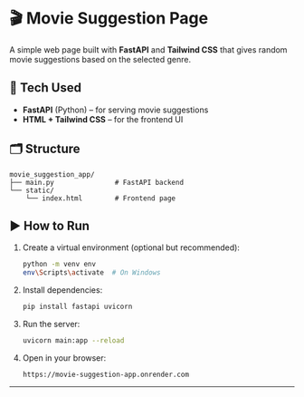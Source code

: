# 🎬 Movie Suggestion Page

A simple web page built with **FastAPI** and **Tailwind CSS** that gives random movie suggestions based on the selected genre.

## 🔧 Tech Used

- **FastAPI** (Python) – for serving movie suggestions
- **HTML + Tailwind CSS** – for the frontend UI

## 🗂️ Structure

```
movie_suggestion_app/
├── main.py               # FastAPI backend
└── static/
    └── index.html        # Frontend page
```

## ▶️ How to Run

1. Create a virtual environment (optional but recommended):
   ```bash
   python -m venv env
   env\Scripts\activate  # On Windows
   ```

2. Install dependencies:
   ```bash
   pip install fastapi uvicorn
   ```

3. Run the server:
   ```bash
   uvicorn main:app --reload
   ```

4. Open in your browser:
   ```
   https://movie-suggestion-app.onrender.com
   ```

---

